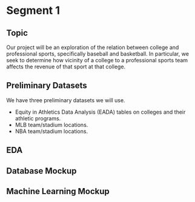 # Segment 1 
## Topic
Our project will be an exploration of the relation between college and professional sports, specifically baseball and basketball. In particular, we seek to determine how vicinity of a college to a professional sports team affects the revenue of that sport at that college.

## Preliminary Datasets
We have three preliminary datasets we will use.
- Equity in Athletics Data Analysis (EADA) tables on colleges and their athletic programs.
- MLB team/stadium locations.
- NBA team/stadium locations.

## EDA

## Database Mockup

## Machine Learning Mockup
